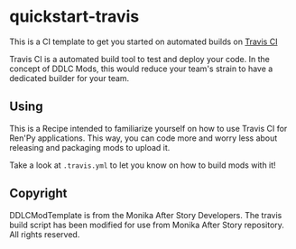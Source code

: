 # quickstart-travis

This is a CI template to get you started on automated builds on [Travis CI](https://travis-ci.org)

Travis CI is a automated build tool to test and deploy your code. In the concept of DDLC Mods, this would
reduce your team's strain to have a dedicated builder for your team.

## Using

This is a Recipe intended to familiarize yourself on how to use Travis CI for Ren'Py applications. This way, you can code more
and worry less about releasing and packaging mods to upload it.

Take a look at `.travis.yml` to let you know on how to build mods with it!

## Copyright

DDLCModTemplate is from the Monika After Story Developers. The travis build script has been modified for use from Monika After Story repository.
All rights reserved.

